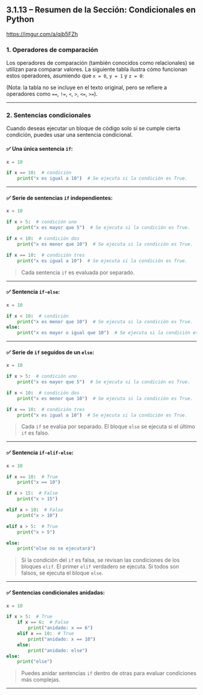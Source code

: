 ## 3.1.13 – Resumen de la Sección: Condicionales en Python

https://imgur.com/a/qjb5FZh

### 1. Operadores de comparación

Los operadores de comparación (también conocidos como relacionales) se utilizan para comparar valores. La siguiente tabla ilustra cómo funcionan estos operadores, asumiendo que `x = 0`, `y = 1` y `z = 0`:

(Nota: la tabla no se incluye en el texto original, pero se refiere a operadores como `==`, `!=`, `<`, `>`, `<=`, `>=`).

---

### 2. Sentencias condicionales

Cuando deseas ejecutar un bloque de código solo si se cumple cierta condición, puedes usar una sentencia condicional.

#### ✅ Una única sentencia `if`:

```python
x = 10

if x == 10:  # condición
    print("x es igual a 10")  # Se ejecuta si la condición es True.
```

---

#### ✅ Serie de sentencias `if` independientes:

```python
x = 10

if x > 5:  # condición uno
    print("x es mayor que 5")  # Se ejecuta si la condición es True.

if x < 10:  # condición dos
    print("x es menor que 10")  # Se ejecuta si la condición es True.

if x == 10:  # condición tres
    print("x es igual a 10")  # Se ejecuta si la condición es True.
```

> Cada sentencia `if` es evaluada por separado.

---

#### ✅ Sentencia `if-else`:

```python
x = 10

if x < 10:  # condición
    print("x es menor que 10")  # Se ejecuta si la condición es True.
else:
    print("x es mayor o igual que 10")  # Se ejecuta si la condición es False.
```

---

#### ✅ Serie de `if` seguidos de un `else`:

```python
x = 10

if x > 5:  # condición uno
    print("x es mayor que 5")  # Se ejecuta si la condición es True.

if x < 10:  # condición dos
    print("x es menor que 10")  # Se ejecuta si la condición es True.

if x == 10:  # condición tres
    print("x es igual a 10")  # Se ejecuta si la condición es True.
```

> Cada `if` se evalúa por separado. El bloque `else` se ejecuta si el último `if` es falso.

---

#### ✅ Sentencia `if-elif-else`:

```python
x = 10

if x == 10:  # True
    print("x == 10")

if x > 15:  # False
    print("x > 15")

elif x > 10:  # False
    print("x > 10")

elif x > 5:  # True
    print("x > 5")

else:
    print("else no se ejecutará")
```

> Si la condición del `if` es falsa, se revisan las condiciones de los bloques `elif`. El primer `elif` verdadero se ejecuta. Si todos son falsos, se ejecuta el bloque `else`.

---

#### ✅ Sentencias condicionales anidadas:

```python
x = 10

if x > 5:  # True
    if x == 6:  # False
        print("anidado: x == 6")
    elif x == 10:  # True
        print("anidado: x == 10")
    else:
        print("anidado: else")
else:
    print("else")
```

> Puedes anidar sentencias `if` dentro de otras para evaluar condiciones más complejas.

---